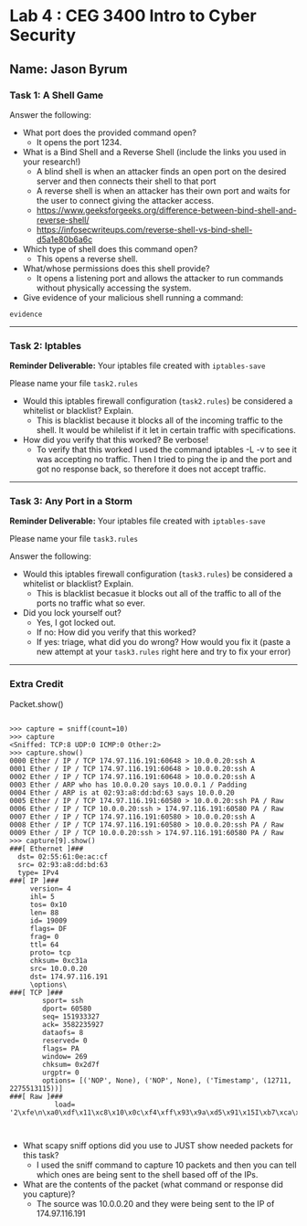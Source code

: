 # Lab 4 : CEG 3400 Intro to Cyber Security

## Name: Jason Byrum

### Task 1: A Shell Game 

Answer the following:

* What port does the provided command open?
  * It opens the port 1234.
* What is a Bind Shell and a Reverse Shell (include the links you used in 
  your research!)
  * A blind shell is when an attacker finds an open port on the desired server and then connects their shell to that port
  * A reverse shell is when an attacker has their own port and waits for the user to connect giving the attacker access.
  * https://www.geeksforgeeks.org/difference-between-bind-shell-and-reverse-shell/
  * https://infosecwriteups.com/reverse-shell-vs-bind-shell-d5a1e80b6a6c
* Which type of shell does this command open?
  * This opens a reverse shell. 
* What/whose permissions does this shell provide?
  * It opens a listening port and allows the attacker to run commands without physically accessing the system.
* Give evidence of your malicious shell running a command:

```
evidence
```

---

### Task 2: Iptables

**Reminder Deliverable:** Your iptables file created with `iptables-save`

Please name your file `task2.rules`

* Would this iptables firewall configuration (`task2.rules`) be considered a whitelist or blacklist?  Explain.
  * This is blacklist because it blocks all of the incoming traffic to the shell. It would be whilelist if it let in certain traffic with specifications.
* How did you verify that this worked?  Be verbose!
  * To verify that this worked I used the command iptables -L -v to see it was accepting no traffic. Then I tried to ping the ip and the port and got no response back, so therefore it does not accept traffic.
---

### Task 3: Any Port in a Storm

**Reminder Deliverable:** Your iptables file created with `iptables-save`

Please name your file `task3.rules`

Answer the following:

* Would this iptables firewall configuration (`task3.rules`) be considered a whitelist or blacklist?  Explain.
  * This is blacklist becasue it blocks out all of the traffic to all of the ports no traffic what so ever.
* Did you lock yourself out?
  * Yes, I got locked out.
  * If no: How did you verify that this worked?  
  * If yes: triage, what did you do wrong?  How would you fix it (paste a 
    new attempt at your `task3.rules` right here and try to fix your error)

---

### Extra Credit

Packet.show()

```

>>> capture = sniff(count=10)
>>> capture
<Sniffed: TCP:8 UDP:0 ICMP:0 Other:2>
>>> capture.show()
0000 Ether / IP / TCP 174.97.116.191:60648 > 10.0.0.20:ssh A
0001 Ether / IP / TCP 174.97.116.191:60648 > 10.0.0.20:ssh A
0002 Ether / IP / TCP 174.97.116.191:60648 > 10.0.0.20:ssh A
0003 Ether / ARP who has 10.0.0.20 says 10.0.0.1 / Padding
0004 Ether / ARP is at 02:93:a8:dd:bd:63 says 10.0.0.20
0005 Ether / IP / TCP 174.97.116.191:60580 > 10.0.0.20:ssh PA / Raw
0006 Ether / IP / TCP 10.0.0.20:ssh > 174.97.116.191:60580 PA / Raw
0007 Ether / IP / TCP 174.97.116.191:60580 > 10.0.0.20:ssh A
0008 Ether / IP / TCP 174.97.116.191:60580 > 10.0.0.20:ssh PA / Raw
0009 Ether / IP / TCP 10.0.0.20:ssh > 174.97.116.191:60580 PA / Raw
>>> capture[9].show()
###[ Ethernet ]###
  dst= 02:55:61:0e:ac:cf
  src= 02:93:a8:dd:bd:63
  type= IPv4
###[ IP ]###
     version= 4
     ihl= 5
     tos= 0x10
     len= 88
     id= 19009
     flags= DF
     frag= 0
     ttl= 64
     proto= tcp
     chksum= 0xc31a
     src= 10.0.0.20
     dst= 174.97.116.191
     \options\
###[ TCP ]###
        sport= ssh
        dport= 60580
        seq= 151933327
        ack= 3582235927
        dataofs= 8
        reserved= 0
        flags= PA
        window= 269
        chksum= 0x2d7f
        urgptr= 0
        options= [('NOP', None), ('NOP', None), ('Timestamp', (12711, 2275513115))]
###[ Raw ]###
           load= '2\xfe\n\xa0\xdf\x11\xc8\x10\x0c\xf4\xff\x93\x9a\xd5\x91\x15I\xb7\xca\x190\xfc\xc8\x0e\r\x16\xff{\xa3\xe2\xbd\xcc\xa9\xcdq\xd3'



``` 

* What scapy sniff options did you use to JUST show needed packets for this task?
  * I used the sniff command to capture 10 packets and then you can tell which ones are being sent to the shell based off of the IPs.
* What are the contents of the packet (what command or response did you capture)?
  * The source was 10.0.0.20 and they were being sent to the IP of 174.97.116.191

